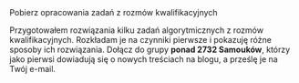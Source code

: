 <div class="notice--success text-center">
  <span class="c_almost-header">Pobierz opracowania zadań z rozmów kwalifikacyjnych</span>
  
  Przygotowałem rozwiązania kilku zadań algorytmicznych z rozmów kwalifikacyjnych. Rozkładam je na czynniki pierwsze i pokazuję różne sposoby ich rozwiązania. Dołącz do grupy **ponad 2732 Samouków**, którzy jako pierwsi dowiadują się o nowych treściach na blogu, a prześlę je na Twój e-mail. 
  
  <script type="text/javascript" src="https://static.mailerlite.com/data/webforms/704312/f8q4i2.js?v3"></script>
</div>
